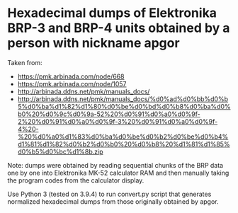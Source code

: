 # Hexadecimal dumps of Elektronika BRP-3 and BRP-4 units obtained by a person with nickname apgor
Taken from:
- https://pmk.arbinada.com/node/668
- https://pmk.arbinada.com/node/1057
- http://arbinada.ddns.net/pmk/manuals_docs/
- http://arbinada.ddns.net/pmk/manuals_docs/%d0%ad%d0%bb%d0%b5%d0%ba%d1%82%d1%80%d0%be%d0%bd%d0%b8%d0%ba%d0%b0%20%d0%9c%d0%9a-52%20%d0%91%d0%a0%d0%9f-2%20%d0%91%d0%a0%d0%9f-3%20%d0%91%d0%a0%d0%9f-4%20-%20%d0%a0%d1%83%d0%ba%d0%be%d0%b2%d0%be%d0%b4%d1%81%d1%82%d0%b2%d0%b0%20%d0%b8%20%d1%81%d1%85%d0%b5%d0%bc%d1%8b.zip

Note: dumps were obtained by reading sequential chunks of the BRP data one by one into Elektronika MK-52 calculator RAM and then manually taking the program codes from the calculator display.

Use Python 3 (tested on 3.9.4) to run convert.py script that generates normalized hexadecimal dumps from those originally obtained by apgor.
